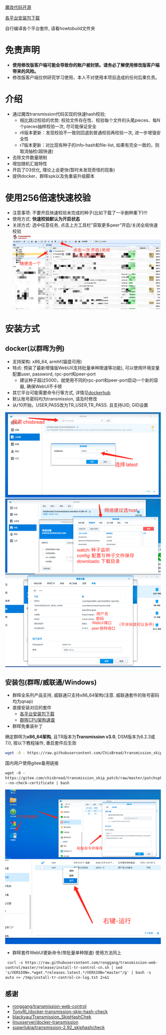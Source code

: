 [魔改代码开源](https://github.com/ChisBread/transmission_pt_edition)

[各平台安装包下载](https://github.com/ChisBread/transmission_pt_edition/releases) 

自行编译各个平台套件, 请看howtobuild文件夹

# 免责声明

- **使用修改版客户端可能会导致你的账户被封禁。请务必了解使用修改版客户端带来的风险。**
- 修改版客户端仅供研究学习使用，本人不对使用本项目造成的任何后果负责。

# 介绍

- 通过魔改transmission代码实现的快速hash校验;
  - 相比跳过校验的优势: 校验文件存在性、校验每个文件的头尾pieces、每N个pieces抽样校验一次, 尽可能保证安全
  - r6版本更新：发现校验不一致则回退到普通校验再校验一次, 进一步增强安全性
  - r7版本更新：对比现有种子的info-hash和file-list, 如果有完全一致的，则取消抽检(超快速)
- 去除文件数量限制
- 增加随机汇报特性
- 开启了O3优化, 理论上会更快(暂时未发现奇怪的现象)
- 提供docker、群晖spk以及免重装升级脚本

# 使用256倍速快速校验
- 注意事项: 不要开启快速校验未完成的种子(比如下载了一半删种重下)!!!
- 使用方式: **快速校验默认为开启状态**
- 关闭方式: 选中任意任务, 点击上方工具栏"获取更多peer"开启/关闭全局快速校验
![image](https://github.com/ChisBread/transmission_skip_patch/raw/master/resource/switch_1.png)

# 安装方式

## docker(以群晖为例)
- 支持架构: x86_64, armhf(猫盘可用)
- 特点: 预装了最新增强版WebUI(支持批量单种限速等功能), 可以使用环境变量配置user, password, rpc-port和peer-port
  - 建议种子超过5000，就使用不同的rpc-port和peer-port启动一个新的容器, 确保WebUI不卡顿
- 其它平台可能需要命令行等方式, 详情见[dockerhub](https://hub.docker.com/repository/docker/chisbread/transmission)
- 默认账号密码均为transmission, 请及时修改
- 从r10开始，USER,PASS改为TR_USER,TR_PASS. 且支持UID, GID设置

![image](https://github.com/ChisBread/transmission_skip_patch/raw/master/resource/docker_1.png)
![image](https://github.com/ChisBread/transmission_skip_patch/raw/master/resource/docker_2.png)
![image](https://github.com/ChisBread/transmission_skip_patch/raw/master/resource/docker_3.png)

## 安装包(群晖/威联通/Windows)
- 群晖全系列产品支持, 威联通只支持x86_64架构(注意. 威联通套件的账号密码均为qnap)
- 直接安装对应的套件
  - [各平台安装包下载](https://github.com/ChisBread/transmission_pt_edition/releases) 
  - [群晖CPU架构速查](https://kb.synology.cn/zh-cn/DSM/tutorial/What_kind_of_CPU_does_my_NAS_have)
- 群晖免重装补丁

确定群晖为**x86_64架构**, 且TR版本为**Transmission v3.0**, DSM版本为6.2.3或7.0, 按以下教程操作, 重启套件后生效

```bash
wget -O - https://raw.githubusercontent.com/ChisBread/transmission_skip_patch/master/patchspk.sh --no-check-certificate | bash
```

国内用户使用gitee备用链接

```
wget -O - https://gitee.com/chisbread/transmission_skip_patch/raw/master/patchspk.sh --no-check-certificate | bash
```

![image](https://github.com/ChisBread/transmission_skip_patch/raw/master/resource/patch_1.jpg)
![image](https://github.com/ChisBread/transmission_skip_patch/raw/master/resource/patch_2.jpg)

- 群晖套件WebUI更新命令(带批量单种限速)
使用方法同上
```
 curl -s https://raw.githubusercontent.com/ronggang/transmission-web-control/master/release/install-tr-control-cn.sh | sed 's/VERSION=.*wget.*releases.latest.*/VERSION="master"/g' | bash -s auto >> /tmp/install-tr-control-cn-log.txt 2>&1
```
## 感谢
- [ronggang/transmission-web-control](https://github.com/ronggang/transmission-web-control)
- [TonyRL/docker-transmission-skip-hash-check](https://github.com/TonyRL/docker-transmission-skip-hash-check)
- [blackyau/Transmission_SkipHashChek](https://github.com/blackyau/Transmission_SkipHashChek/)
- [linuxserver/docker-transmission](https://github.com/linuxserver/docker-transmission)
- [superlukia/transmission-2.92_skiphashcheck](https://github.com/superlukia/transmission-2.92_skiphashcheck)
